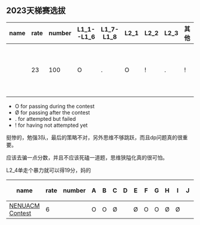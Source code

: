 ## 	2023天梯赛选拔																

| name | rate | number | L1_1--L1_6 | L1_7-L1_8 | L2_1 | L2_2 | L2_3 | 其他 | 题目链接                                                     | 补题链接                                                     | 题解                                                         |
| ---- | ---- | ------ | ---------- | --------- | ---- | ---- | ---- | ---- | ------------------------------------------------------------ | ------------------------------------------------------------ | ------------------------------------------------------------ |
|      | 23   | 100    | Ο          | .         | Ο    | !    | .    | !    | [2023长春理工大学程序设计天梯赛 - CUSTOJ](http://10.36.65.50:81/contest/1052/problems) | [2023长春理工大学程序设计天梯赛 - CUSTOJ](http://10.36.65.50:81/training/13/problems) | [题解(1).pdf](..\..\..\Documents\Tencent Files\3027916815\FileRecv\题解(1).pdf) |

- Ο for passing during the contest
- Ø for passing after the contest
- . for attempted but failed
- ! for having not attempted yet 

挺惨的，勉强3队，最后的策略不对，另外思维不够跳跃，而且dp问题真的很重要。

应该去骗一点分数，并且不应该死磕一道题，思维狭隘化真的很可怕。

L2_4单走个暴力就可以得19分，妈的

| name                                                       | rate | number | A    | B    | C    | D    | E    | F    | G    | H    | I    | J    | K    | L    | M    | 题目链接                                                   | 补题链接                                                   | 题解 |
| ---------------------------------------------------------- | ---- | ------ | ---- | ---- | ---- | ---- | ---- | ---- | ---- | ---- | ---- | ---- | ---- | ---- | ---- | ---------------------------------------------------------- | ---------------------------------------------------------- | ---- |
| [NENUACM Contest](https://codeforces.com/group/QJA47ykHfD) | 6    |        | Ο    | Ο    | Ø    |      | Ø    | Ο    | Ο    | Ø    | Ø    |      |      | Ο    | Ο    | [NENUACM Contest](https://codeforces.com/group/QJA47ykHfD) | [NENUACM Contest](https://codeforces.com/group/QJA47ykHfD) |      |

